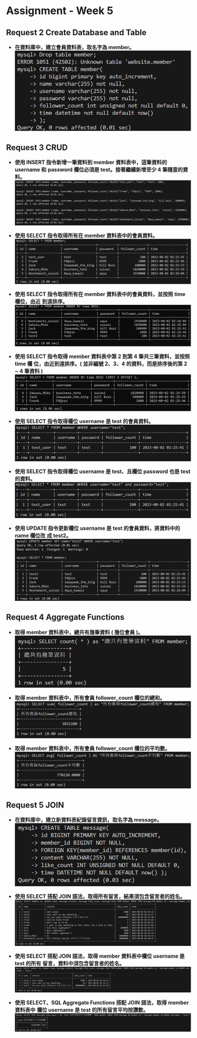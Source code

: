# Assignment - Week 5
## Request 2 Create Database and Table
- **在資料庫中，建立會員資料表，取名字為 member。**
![create table](./result/螢幕擷取畫面%202023-08-02%20022638.png)


## Request 3 CRUD
- **使⽤ INSERT 指令新增⼀筆資料到 member 資料表中，這筆資料的 username 和**
  **password 欄位必須是 test。接著繼續新增⾄少 4 筆隨意的資料。**
![insert into data](result/螢幕擷取畫面%202023-08-02%20022647.png)

- **使⽤ SELECT 指令取得所有在 member 資料表中的會員資料。**
![show table member](result/螢幕擷取畫面%202023-08-02%20022702.png)

- **使⽤ SELECT 指令取得所有在 member 資料表中的會員資料，並按照 time 欄位，由近**
  **到遠排序。**
![sort table member by time desc](result/螢幕擷取畫面%202023-08-02%20022717.png)

- **使⽤ SELECT 指令取得 member 資料表中第 2 到第 4 筆共三筆資料，並按照 time 欄**
  **位，由近到遠排序。( 並非編號 2、3、4 的資料，⽽是排序後的第 2 ~ 4 筆資料 )**
![get sorted data ordered 2~4](result/螢幕擷取畫面%202023-08-02%20022733.png)

- **使⽤ SELECT 指令取得欄位 username 是 test 的會員資料。**
![data username = "test"](result/螢幕擷取畫面%202023-08-02%20022746.png)

- **使⽤ SELECT 指令取得欄位 username 是 test、且欄位 password 也是 test 的資料。**
![data username = "test" and password = "test"](result/螢幕擷取畫面%202023-08-02%20022805.png)

- **使⽤ UPDATE 指令更新欄位 username 是 test 的會員資料，將資料中的 name 欄位改**
  **成 test2。**
![update member table where username = "test"](result/螢幕擷取畫面%202023-08-02%20022833.png)


## Request 4 Aggregate Functions
- **取得 member 資料表中，總共有幾筆資料 ( 幾位會員 )。**
![count of members](result/螢幕擷取畫面%202023-08-02%20022923.png)

- **取得 member 資料表中，所有會員 follower_count 欄位的總和。**
![sum of followers for all members](result/螢幕擷取畫面%202023-08-02%20022929.png)

- **取得 member 資料表中，所有會員 follower_count 欄位的平均數。**
![average of followers per member](result/螢幕擷取畫面%202023-08-02%20022946.png)


## Request 5 JOIN
- **在資料庫中，建立新資料表紀錄留⾔資訊，取名字為 message。**
![create table message](result/螢幕擷取畫面%202023-08-02%20023117.png)

- **使⽤ SELECT 搭配 JOIN 語法，取得所有留⾔，結果須包含留⾔者的姓名。**
![use inner join to show all data](result/螢幕擷取畫面%202023-08-02%20030433.png)

- **使⽤ SELECT 搭配 JOIN 語法，取得 member 資料表中欄位 username 是 test 的所有**
  **留⾔，資料中須包含留⾔者的姓名。**
![use inner join to show data where username = "test"](result/螢幕擷取畫面%202023-08-02%20030600.png)

- **使⽤ SELECT、SQL Aggregate Functions 搭配 JOIN 語法，取得 member 資料表中**
  **欄位 username 是 test 的所有留⾔平均按讚數。**
![use inner join to show the average of like where username = "test"](result/螢幕擷取畫面%202023-08-02%20031326.png)